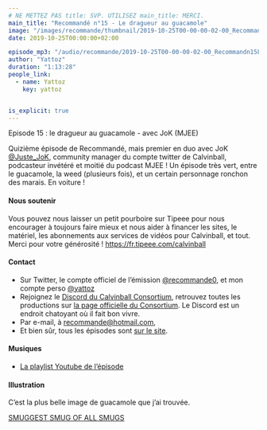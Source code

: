 ```yaml
---
# NE METTEZ PAS title: SVP. UTILISEZ main_title: MERCI.
main_title: "Recommandé n°15 - Le dragueur au guacamole"
image: "/images/recommande/thumbnail/2019-10-25T00-00-00-02-00_Recommandn15Ledragueurauguacamole.jpg"
date: 2019-10-25T00:00:00+02:00

episode_mp3: "/audio/recommande/2019-10-25T00-00-00-02-00_Recommandn15Ledragueurauguacamole.mp3"
author: "Yattoz"
duration: "1:13:28"
people_link: 
  - name: Yattoz
    key: yattoz


is_explicit: true
---
```


<PodcastHeader/>

<!-- ECRIRE LA DESCRIPTION DE L'EPISODE SOUS CETTE LIGNE -->


 Episode 15 : le dragueur au guacamole - avec JoK (MJEE) 

<p>Quizième épisode de Recommandé, mais premier en duo avec JoK <a href="https://twitter.com/Juste_JoK" rel="nofollow">@Juste_JoK</a>, community manager du compte twitter de Calvinball, podcasteur invétéré et moitié du podcast MJEE ! Un épisode très vert, entre le guacamole, la weed (plusieurs fois), et un certain personnage ronchon des marais. En voiture !</p>

<h4>Nous soutenir</h4>

<p>Vous pouvez nous laisser un petit pourboire sur Tipeee pour nous encourager à toujours faire mieux et nous aider à financer les sites, le matériel, les abonnements aux services de vidéos pour Calvinball, et tout. Merci pour votre générosité ! <a href="https://fr.tipeee.com/calvinball" rel="nofollow">https://fr.tipeee.com/calvinball</a></p>

<h4>Contact</h4>

<ul>
  <li>Sur Twitter, le compte officiel de l’émission <a href="https://twitter.com/recommande0" rel="nofollow">@recommande0</a>, et mon compte perso <a href="https://twitter.com/yattoz" rel="nofollow">@yattoz</a></li>
  <li>Rejoignez le <a href="https://discord.gg/4RnA9v7" rel="nofollow">Discord du Calvinball Consortium</a>, retrouvez toutes les productions sur <a href="https://calvinballradio.wordpress.com/" rel="nofollow">la page officielle du Consortium</a>. Le Discord est un endroit chatoyant où il fait bon vivre.</li>
  <li>Par e-mail, à <a href="mailto:recommande@hotmail.com" rel="nofollow">recommande@hotmail.com</a>,</li>
  <li>Et bien sûr, tous les épisodes sont <a href="https://recommande.duckdns.org" rel="nofollow">sur le site</a>.</li>
</ul>

<h4>Musiques</h4>

<ul>
  <li><a href="https://www.youtube.com/playlist?list=PLNjXbZkItxta80IPIxxJSgxgS2ERQ1imm" rel="nofollow">La playlist Youtube de l’épisode</a></li>
</ul>

<h4>Illustration</h4>

<p>C’est la plus belle image de guacamole que j’ai trouvée.</p>

<p><a href="https://www.youtube.com/watch?v=tdi19AZvHkQ" rel="nofollow">SMUGGEST SMUG OF ALL SMUGS</a></p>


